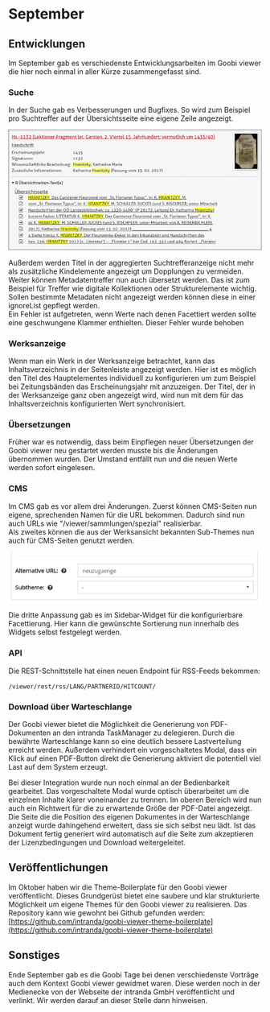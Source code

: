 # September

## Entwicklungen

Im September gab es verschiedenste Entwicklungsarbeiten im Goobi viewer die hier noch einmal in aller Kürze zusammengefasst sind.

### Suche

In der Suche gab es Verbesserungen und Bugfixes. So wird zum Beispiel pro Suchtreffer auf der Übersichtsseite eine eigene Zeile angezeigt.

![Suchtreffer auf der Übersichtsseite](<../.gitbook/assets/2017-09 search results overview page.png>)

Außerdem werden Titel in der aggregierten Suchtrefferanzeige nicht mehr als zusätzliche Kindelemente angezeigt um Dopplungen zu vermeiden.\
Weiter können Metadatentreffer nun auch übersetzt werden. Das ist zum Beispiel für Treffer wie digitale Kollektionen oder Strukturelemente wichtig. Sollen bestimmte Metadaten nicht angezeigt werden können diese in einer ignoreList gepflegt werden.\
Ein Fehler ist aufgetreten, wenn Werte nach denen Facettiert werden sollte eine geschwungene Klammer enthielten. Dieser Fehler wurde behoben

### Werksanzeige

Wenn man ein Werk in der Werksanzeige betrachtet, kann das Inhaltsverzeichnis in der Seitenleiste angezeigt werden. Hier ist es möglich den Titel des Hauptelementes individuell zu konfigurieren um zum Beispiel bei Zeitungsbänden das Erscheinungsjahr mit anzuzeigen. Der Titel, der in der Werksanzeige ganz oben angezeigt wird, wird nun mit dem für das Inhaltsverzeichnis konfigurierten Wert synchronisiert.

### Übersetzungen

Früher war es notwendig, dass beim Einpflegen neuer Übersetzungen der Goobi viewer neu gestartet werden musste bis die Änderungen übernommen wurden. Der Umstand entfällt nun und die neuen Werte werden sofort eingelesen.

### CMS

Im CMS gab es vor allem drei Änderungen. Zuerst können CMS-Seiten nun eigene, sprechenden Namen für die URL bekommen. Dadurch sind nun auch URLs wie "/viewer/sammlungen/spezial" realisierbar.\
Als zweites können die aus der Werksansicht bekannten Sub-Themes nun auch für CMS-Seiten genutzt werden.

![Sprechende URLs und Subthemes für CMS Seiten](<../.gitbook/assets/2017-09 custom urls for cms pages.png>)

Die dritte Anpassung gab es im Sidebar-Widget für die konfigurierbare Facettierung. Hier kann die gewünschte Sortierung nun innerhalb des Widgets selbst festgelegt werden.

### API

Die REST-Schnittstelle hat einen neuen Endpoint für RSS-Feeds bekommen:

```
/viewer/rest/rss/LANG/PARTNERID/HITCOUNT/
```

### Download über Warteschlange

Der Goobi viewer bietet die Möglichkeit die Generierung von PDF-Dokumenten an den intranda TaskManager zu delegieren. Durch die bewährte Warteschlange kann so eine deutlich bessere Lastverteilung erreicht werden. Außerdem verhindert ein vorgeschaltetes Modal, dass ein Klick auf einen PDF-Button direkt die Generierung aktiviert die potentiell viel Last auf dem System erzeugt.

Bei dieser Integration wurde nun noch einmal an der Bedienbarkeit gearbeitet. Das vorgeschaltete Modal wurde optisch überarbeitet um die einzelnen Inhalte klarer voneinander zu trennen. Im oberen Bereich wird nun auch ein Richtwert für die zu erwartende Größe der PDF-Datei angezeigt. Die Seite die die Position des eigenen Dokumentes in der Warteschlange anzeigt wurde dahingehend erweitert, dass sie sich selbst neu lädt. Ist das Dokument fertig generiert wird automatisch auf die Seite zum akzeptieren der Lizenzbedingungen und Download weitergeleitet.

## Veröffentlichungen

Im Oktober haben wir die Theme-Boilerplate für den Goobi viewer veröffentlicht. Dieses Grundgerüst bietet eine saubere und klar strukturierte Möglichkeit um eigene Themes für den Goobi viewer zu realisieren. Das Repository kann wie gewohnt bei Github gefunden werden:\
[https://github.com/intranda/goobi-viewer-theme-boilerplate](https://github.com/intranda/goobi-viewer-theme-boilerplate)

## Sonstiges

Ende September gab es die Goobi Tage bei denen verschiedenste Vorträge auch dem Kontext Goobi viewer gewidmet waren. Diese werden noch in der Medienecke von der Webseite der intranda GmbH veröffentlicht und verlinkt. Wir werden darauf an dieser Stelle dann hinweisen.
